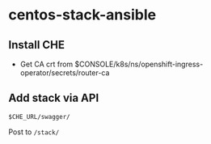 # centos-stack-ansible

## Install CHE

- Get CA crt from $CONSOLE/k8s/ns/openshift-ingress-operator/secrets/router-ca


## Add stack via API

```
$CHE_URL/swagger/
```

Post to `/stack/`

